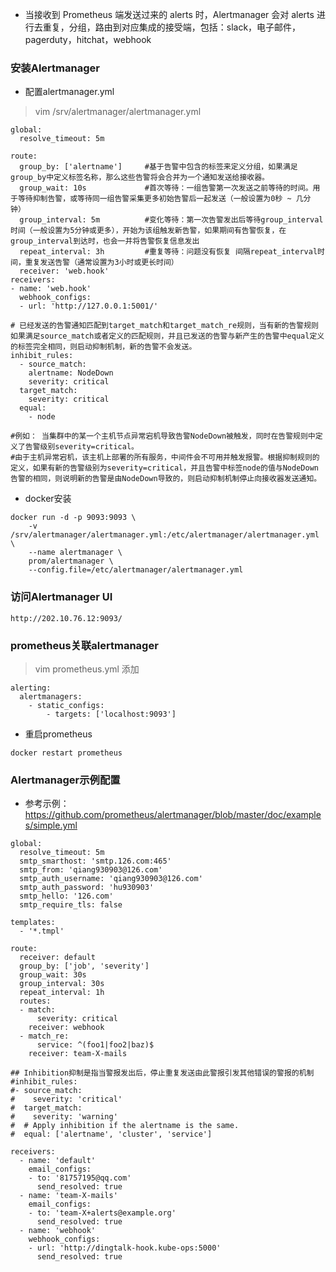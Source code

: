 * 当接收到 Prometheus 端发送过来的 alerts 时，Alertmanager 会对 alerts 进行去重复，分组，路由到对应集成的接受端，包括：slack，电子邮件，pagerduty，hitchat，webhook


### 安装Alertmanager
* 配置alertmanager.yml
>vim /srv/alertmanager/alertmanager.yml
```
global:
  resolve_timeout: 5m

route:
  group_by: ['alertname']     #基于告警中包含的标签来定义分组，如果满足group_by中定义标签名称，那么这些告警将会合并为一个通知发送给接收器。
  group_wait: 10s             #首次等待：一组告警第一次发送之前等待的时间。用于等待抑制告警，或等待同一组告警采集更多初始告警后一起发送（一般设置为0秒 ~ 几分钟）
  group_interval: 5m          #变化等待：第一次告警发出后等待group_interval时间（一般设置为5分钟或更多），开始为该组触发新告警，如果期间有告警恢复，在group_interval到达时，也会一并将告警恢复信息发出
  repeat_interval: 3h         #重复等待：问题没有恢复 间隔repeat_interval时间，重复发送告警（通常设置为3小时或更长时间）
  receiver: 'web.hook'
receivers:
- name: 'web.hook'
  webhook_configs:
  - url: 'http://127.0.0.1:5001/'
  
# 已经发送的告警通知匹配到target_match和target_match_re规则，当有新的告警规则如果满足source_match或者定义的匹配规则，并且已发送的告警与新产生的告警中equal定义的标签完全相同，则启动抑制机制，新的告警不会发送。  
inhibit_rules:
  - source_match:
    alertname: NodeDown
    severity: critical
  target_match:
    severity: critical
  equal:
    - node
    
#例如： 当集群中的某一个主机节点异常宕机导致告警NodeDown被触发，同时在告警规则中定义了告警级别severity=critical。
#由于主机异常宕机，该主机上部署的所有服务，中间件会不可用并触发报警。根据抑制规则的定义，如果有新的告警级别为severity=critical，并且告警中标签node的值与NodeDown告警的相同，则说明新的告警是由NodeDown导致的，则启动抑制机制停止向接收器发送通知。
```

* docker安装
```
docker run -d -p 9093:9093 \
    -v /srv/alertmanager/alertmanager.yml:/etc/alertmanager/alertmanager.yml \
    --name alertmanager \
    prom/alertmanager \
    --config.file=/etc/alertmanager/alertmanager.yml
```

### 访问Alertmanager UI
```
http://202.10.76.12:9093/
```

### prometheus关联alertmanager
>vim prometheus.yml 添加
```
alerting:
  alertmanagers:
    - static_configs:
        - targets: ['localhost:9093']
```

* 重启prometheus
```
docker restart prometheus
```


### Alertmanager示例配置
* 参考示例：https://github.com/prometheus/alertmanager/blob/master/doc/examples/simple.yml
```
global:
  resolve_timeout: 5m
  smtp_smarthost: 'smtp.126.com:465'
  smtp_from: 'qiang930903@126.com'
  smtp_auth_username: 'qiang930903@126.com'
  smtp_auth_password: 'hu930903'
  smtp_hello: '126.com'
  smtp_require_tls: false

templates:
  - '*.tmpl'

route:
  receiver: default
  group_by: ['job', 'severity']
  group_wait: 30s
  group_interval: 30s
  repeat_interval: 1h
  routes:
  - match:
      severity: critical
    receiver: webhook
  - match_re:
      service: ^(foo1|foo2|baz)$
    receiver: team-X-mails

## Inhibition抑制是指当警报发出后，停止重复发送由此警报引发其他错误的警报的机制
#inhibit_rules:
#- source_match:
#    severity: 'critical'
#  target_match:
#    severity: 'warning'
#  # Apply inhibition if the alertname is the same.
#  equal: ['alertname', 'cluster', 'service']

receivers:
  - name: 'default'
    email_configs:
    - to: '81757195@qq.com'
      send_resolved: true
  - name: 'team-X-mails'
    email_configs:
    - to: 'team-X+alerts@example.org'
      send_resolved: true
  - name: 'webhook'
    webhook_configs:
    - url: 'http://dingtalk-hook.kube-ops:5000'
      send_resolved: true
```
